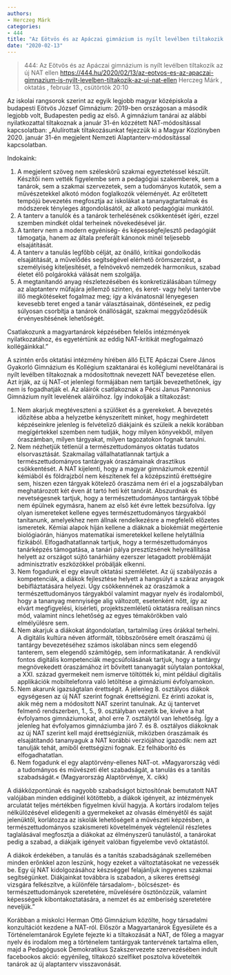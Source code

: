```yaml
---
authors: 
- Herczeg Márk
categories: 
- 444
title: "Az Eötvös és az Apáczai gimnázium is nyílt levélben tiltakozik az új NAT ellen"
date: "2020-02-13"
---
```


 > 444: Az Eötvös és az Apáczai gimnázium is nyílt levélben tiltakozik az új NAT ellen https://444.hu/2020/02/13/az-eotvos-es-az-apaczai-gimnazium-is-nyilt-levelben-tiltakozik-az-uj-nat-ellen
 > Herczeg Márk , oktatás , február 13., csütörtök 20:10 


 Az iskolai rangsorok szerint az egyik legjobb magyar középiskola a budapesti Eötvös József Gimnázium: 2019-ben országosan a második legjobb volt, Budapesten pedig az első. A gimnázium tanárai az alábbi nyilatkozattal tiltakoznak a január 31-én közzétett NAT-módosítással kapcsolatban:
„Alulírottak tiltakozásunkat fejezzük ki a Magyar Közlönyben 2020. január 31-én megjelent Nemzeti Alaptanterv-módosítással kapcsolatban.

Indokaink:
1. A megjelent szöveg nem széleskörű szakmai egyeztetéssel készült. Készítői nem vették figyelembe sem a pedagógiai szakemberek, sem a tanárok, sem a szakmai szervezetek, sem a tudományos kutatók, sem a művészetekkel alkotó módon foglalkozók véleményét. Az erőltetett tempójú bevezetés megfosztja az iskolákat a tananyagtartalmak és módszerek tényleges átgondolásától, az alkotó pedagógiai munkától.
2. A tanterv a tanulók és a tanárok terhelésének csökkentését ígéri, ezzel szemben mindkét oldal terheinek növekedésével jár.
3. A tanterv nem a modern egyéniség- és képességfejlesztő pedagógiát támogatja, hanem az általa preferált kánonok minél teljesebb elsajátítását.
4. A tanterv a tanulás legfőbb célját, az önálló, kritikai gondolkodás elsajátítását, a művelődés segítségével elérhető örömszerzést, a személyiség kiteljesítését, a felnövekvő nemzedék harmonikus, szabad életet élő polgárokká válását nem szolgálja.
5. A megtanítandó anyag részletezésében és konkretizálásában túlmegy az alaptanterv műfajára jellemző szinten, és keret- vagy helyi tantervbe illő megkötéseket fogalmaz meg; így a kívánatosnál lényegesen kevesebb teret enged a tanár választásainak, döntéseinek, ez pedig súlyosan csorbítja a tanárok önállóságát, szakmai meggyőződésük érvényesítésének lehetőségét.

Csatlakozunk a magyartanárok képzésében felelős intézmények nyilatkozatához, és egyetértünk az eddig NAT-kritikát megfogalmazó kollégáinkkal.”

A szintén erős oktatási intézmény hírében álló ELTE Apáczai Csere János Gyakorló Gimnázium és Kollégium szaktanárai és kollégiumi nevelőtanárai is nyílt levélben tiltakoznak a módosítottnak nevezett NAT bevezetése ellen. Azt írják, az új NAT-ot jelenlegi formájában nem tartják bevezethetőnek, így nem is fogadhatják el. Az aláírók csatlakoznak a Pécsi Janus Pannonius Gimnázium nyílt levelének aláíróihoz. Így indokolják a tiltakozást:

1. Nem akarjuk megtéveszteni a szülőket és a gyerekeket.
A bevezetés időzítése abba a helyzetbe kényszerített minket, hogy meghirdetett képzéseinkre jelenleg is felvételiző diákjaink és szüleik a nekik korábban megígértekkel szemben nem tudják, hogy milyen könyvekből, milyen óraszámban, milyen tárgyakat, milyen tagozatokon fognak tanulni.
2. Nem nézhetjük tétlenül a természettudományos oktatás tudatos elsorvasztását.
Szakmailag vállalhatatlannak tartjuk a természettudományos tantárgyak óraszámainak drasztikus csökkentését. A NAT kijelenti, hogy a magyar gimnáziumok ezentúl kémiából és földrajzból nem készítenek fel a középszintű érettségire sem, hiszen ezen tárgyak kötelező óraszáma nem éri el a jogszabályban meghatározott két éven át tartó heti két tanórát. Abszurdnak és nevetségesnek tartjuk, hogy a természettudományos tantárgyak többé nem épülnek egymásra, hanem az első két évre lettek bezsúfolva. Így olyan ismereteket kellene egyes természettudományos tárgyakból tanítanunk, amelyekhez nem állnak rendelkezésre a megfelelő előzetes ismeretek. Kémiai alapok híján kellene a diáknak a biokémiát megértenie biológiaórán, hiányos matematikai ismeretekkel kellene helytállnia fizikából. Elfogadhatatlannak tartjuk, hogy a természettudományos tanárképzés támogatása, a tanári pálya presztízsének helyreállítása helyett az országot sújtó tanárhiány ezerszer letagadott problémáját adminisztratív eszközökkel próbálják elkenni.
3. Nem fogadunk el egy elavult oktatási szemléletet.
Az új szabályozás a kompetenciák, a diákok fejlesztése helyett a hangsúlyt a száraz anyagok bebifláztatására helyezi. Úgy csökkennének az óraszámok a természettudományos tárgyakból valamint magyar nyelv és irodalomból, hogy a tananyag mennyisége alig változott, esetenként nőtt, így az elvárt megfigyelési, kísérleti, projektszemléletű oktatásra reálisan nincs mód, valamint nincs lehetőség az egyes témakörökben való elmélyülésre sem.
4. Nem akarjuk a diákokat átgondolatlan, tartalmilag üres órákkal terhelni.
A digitális kultúra néven átformált, többszörösére emelt óraszámú új tantárgy bevezetéséhez számos iskolában nincs sem elegendő tanterem, sem elegendő számítógép, sem informatikatanár. A rendkívül fontos digitális kompetenciák megcsúfolásának tartjuk, hogy a tantárgy megnövekedett óraszámához írt bővített tananyagát súlytalan pontokkal, a XXI. század gyermekeit nem ismerve töltötték ki, mint például digitális applikációk mobiltelefonra való letöltése  a gimnáziumi évfolyamokon.
5. Nem akarunk igazságtalan érettségit.
A jelenleg 8. osztályos diákok egységesen az új NAT szerint fognak érettségizni. Ez érinti azokat is, akik még nem a módosított NAT szerint tanulnak. Az új tantervet felmenő rendszerben, 1., 5., 9. osztályban vezetik be, kivéve a hat évfolyamos gimnáziumokat, ahol erre 7. osztálytól van lehetőség. Így a jelenleg hat évfolyamos gimnáziumba járó 7. és 8. osztályos diákoknak az új NAT szerint kell majd érettségizniük, miközben óraszámaik és elsajátítandó tananyaguk a NAT korábbi verziójához igazodik: nem azt tanulják tehát, amiből érettségizni fognak. Ez felháborító és elfogadhatatlan.
6. Nem fogadunk el egy alaptörvény-ellenes NAT-ot.
»Magyarország védi a tudományos és művészeti élet szabadságát, a tanulás és a tanítás szabadságát.« (Magyarország Alaptörvénye, X. cikk)

A diákközpontúnak és nagyobb szabadságot biztosítónak bemutatott NAT valójában minden eddiginél kötöttebb, a diákok igényeit, az intézmények arculatát teljes mértékben figyelmen kívül hagyja. A kortárs irodalom teljes nélkülözésével elidegeníti a gyermekeket az olvasás élményétől és saját jelenüktől, korlátozza az iskolák lehetőségeit a művészeti képzésben, a természettudományos szakismereti követelmények végtelenül részletes taglalásával megfosztja a diákokat az élményszerű tanulástól, a tanárokat pedig a szabad, a diákjaik igényeit valóban figyelembe vevő oktatástól.

A diákok érdekében, a tanulás és a tanítás szabadságának szellemében minden erőnkkel azon leszünk, hogy ezeket a változtatásokat ne vezessék be. Egy új NAT kidolgozásához készséggel felajánljuk ingyenes szakmai segítségünket.
Diákjainkat továbbra is szabadon, a sikeres érettségi vizsgára felkészítve, a különféle társadalom-, bölcsészet- és természettudományok szeretetére, művelésére ösztönözzük, valamint képességeik kibontakoztatására, a nemzet és az emberiség szeretetére neveljük.”

Korábban a miskolci Herman Ottó Gimnázium közölte, hogy társadalmi konzultációt kezdene a NAT-ról. Először a Magyartanárok Egyesülete és a Történelemtanárok Egylete fejezte ki a tiltakozását a NAT, de főleg a magyar nyelv és irodalom meg a történelem tantárgyak tantervének tartalma ellen, majd a Pedagógusok Demokratikus Szakszervezete szervezésében indult facebookos akció: egyénileg, tiltakozó szelfiket posztolva követelték tanárok az új alaptanterv visszavonását.
